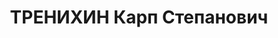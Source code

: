 ---
title: ТРЕНИХИН Карп Степанович
description: 'Родился в 1897 г., д. Ильинка Юргамышского р-на, русский, б/п, Дежурный
  ст. Хохлы. Проживал: ст. Хохлы Шумихинского р-на.

  Арестован 8 сентября 1937 г.

  Приговорен: Верховным судом СССР 6 ноября 1937 г., обв.: по обвинению в контрреволюционной
  деятельности, ст.58-8, 9, 11.

  Приговор: к ВМН. Расстрелян 6 ноября 1937 г. Реабилитирован 10 июня 1958 г. Реабилитирован
  Верховным судом СССР'
---